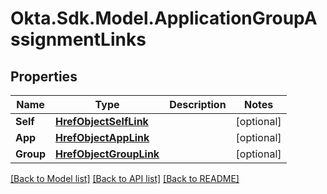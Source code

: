 # Okta.Sdk.Model.ApplicationGroupAssignmentLinks

## Properties

Name | Type | Description | Notes
------------ | ------------- | ------------- | -------------
**Self** | [**HrefObjectSelfLink**](HrefObjectSelfLink.md) |  | [optional] 
**App** | [**HrefObjectAppLink**](HrefObjectAppLink.md) |  | [optional] 
**Group** | [**HrefObjectGroupLink**](HrefObjectGroupLink.md) |  | [optional] 

[[Back to Model list]](../README.md#documentation-for-models) [[Back to API list]](../README.md#documentation-for-api-endpoints) [[Back to README]](../README.md)

